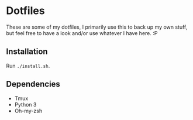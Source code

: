  Dotfiles
==========
These are some of my dotfiles, I primarily use this to back up my own stuff, but feel free to have a look and/or use whatever I have here. :P

 Installation
--------------
Run `./install.sh`.

 Dependencies
--------------

 - Tmux
 - Python 3
 - Oh-my-zsh
